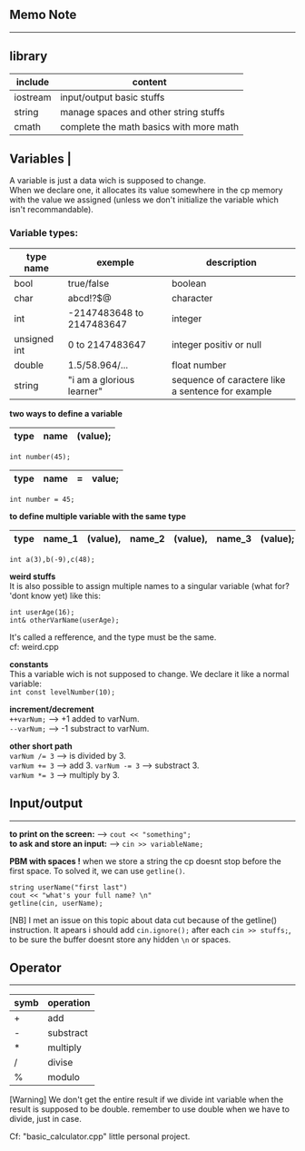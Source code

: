 ## Memo Note  
---
  
## library 
  
|include|content|
|-------|-------|
|iostream|input/output basic stuffs|
|string|manage spaces and other string stuffs|
|cmath|complete the math basics with more math|
  

## Variables |  
  
A variable is just a data wich is supposed to change.  
When we declare one, it allocates its value somewhere in the cp memory with the value we assigned (unless we don't initialize the variable which isn't recommandable).  
  
### Variable types:  
|type name| exemple| description|
|---------|--------|------------|
|bool|true/false|boolean|
|char|abcd!?$@|character|
|int|-2147483648 to 2147483647| integer|
|unsigned int| 0 to 2147483647| integer positiv or null|
|double|1.5/58.964/...| float number|
|string|"i am a glorious learner"| sequence of caractere like a sentence for example|  
  
**two ways to define a variable**  
  
|type|name|(value);|  
|----|----|--------|
```int number(45);```  

|type|name|=|value;|
|----|----|-|------|
```int number = 45;```
  
**to define multiple variable with the same type**  
  
|type|name_1|(value),|name_2|(value),|name_3|(value);|
|----|------|-------|------|-------|------|-------|
  
```int a(3),b(-9),c(48);```  
  
**weird stuffs**  
It is also possible to assign multiple names to a singular variable (what for? 'dont know yet) like this:  
```
int userAge(16);
int& otherVarName(userAge);
```  
It's called a refference, and the type must be the same.  
cf: weird.cpp  
  
**constants**  
This a variable wich is not supposed to change. We declare it like a normal variable:  
`int const levelNumber(10);`  

**increment/decrement**  
`++varNum;` --> +1 added to varNum.  
`--varNum;` --> -1 substract to varNum.  
  
**other short path**  
`varNum /= 3` --> is divided by 3.  
`varNum += 3` --> add 3.
`varNum -= 3` --> substract 3.  
`varNum *= 3` --> multiply by 3.
  

## Input/output  
---
  
**to print on the screen:** --> ```cout << "something";```  
**to ask and store an input:** --> ```cin >> variableName;```  
  
**PBM with spaces !** when we store a string the cp doesnt stop before the first space. To solved it, we can use `getline()`.  
```
string userName("first last")
cout << "what's your full name? \n"  
getline(cin, userName);
```  
[NB] I met an issue on this topic about data cut because of the getline() instruction.
It apears i should add `cin.ignore();` after each `cin >> stuffs;`, to be sure the buffer doesnt store any hidden `\n` or spaces.  
  
## Operator  
---  
  
|symb|operation|
|----|---------|
|+|add|
|-|substract|
|*|multiply|
|/|divise|
|%|modulo|  
  
[Warning] We don't get the entire result if we divide int variable when the result is supposed to be double. remember to use double when we have to divide, just in case.  
  
Cf: "basic_calculator.cpp" little personal project.  
